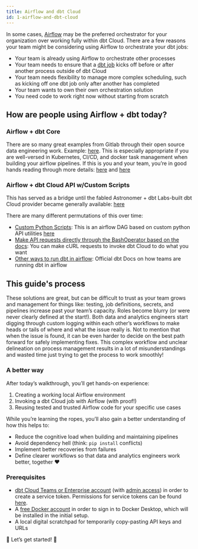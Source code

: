 ```yaml
---
title: Airflow and dbt Cloud
id: 1-airflow-and-dbt-cloud
---
```


In some cases, [Airflow](https://airflow.apache.org/) may be the preferred orchestrator for your organization over working fully within dbt Cloud. There are a few reasons your team might be considering using Airflow to orchestrate your dbt jobs:

- Your team is already using Airflow to orchestrate other processes
- Your team needs to ensure that a [dbt job](https://docs.getdbt.com/docs/dbt-cloud/cloud-overview#schedule-and-run-dbt-jobs-in-production) kicks off before or after another process outside of dbt Cloud
- Your team needs flexibility to manage more complex scheduling, such as kicking off one dbt job only after another has completed
- Your team wants to own their own orchestration solution
- You need code to work right now without starting from scratch

## How are people using Airflow + dbt today?

### Airflow + dbt Core

There are so many great examples from Gitlab through their open source data engineering work. Example: [here](https://gitlab.com/gitlab-data/analytics/-/blob/master/dags/transformation/dbt_snowplow_backfill.py). This is especially appropriate if you are well-versed in Kubernetes, CI/CD, and docker task management when building your airflow pipelines. If this is you and your team, you’re in good hands reading through more details: [here](https://about.gitlab.com/handbook/business-technology/data-team/platform/infrastructure/#airflow) and [here](https://about.gitlab.com/handbook/business-technology/data-team/platform/dbt-guide/)

### Airflow + dbt Cloud API w/Custom Scripts

This has served as a bridge until the fabled Astronomer + dbt Labs-built dbt Cloud provider became generally available: [here](https://registry.astronomer.io/providers/dbt-cloud?type=Sensors&utm_campaign=Monthly%20Product%20Updates&utm_medium=email&_hsmi=208603877&utm_content=208603877&utm_source=hs_email)

There are many different permutations of this over time:

- [Custom Python Scripts](https://github.com/sungchun12/airflow-dbt-cloud/blob/main/archive/dbt_cloud_example.py): This is an airflow DAG based on custom python API utilities [here](https://github.com/sungchun12/airflow-dbt-cloud/blob/main/archive/dbt_cloud_utils.py)
- [Make API requests directly through the BashOperator based on the docs](https://docs.getdbt.com/dbt-cloud/api-v2#operation/triggerRun): You can make cURL requests to invoke dbt Cloud to do what you want
- [Other ways to run dbt in airflow](https://docs.getdbt.com/docs/running-a-dbt-project/running-dbt-in-production/#using-airflow): Official dbt Docs on how teams are running dbt in airflow

## This guide's process

These solutions are great, but can be difficult to trust as your team grows and management for things like: testing, job definitions, secrets, and pipelines increase past your team’s capacity. Roles become blurry (or were never clearly defined at the start!). Both data and analytics engineers start digging through custom logging within each other’s workflows to make heads or tails of where and what the issue really is. Not to mention that when the issue is found, it can be even harder to decide on the best path forward for safely implementing fixes. This complex workflow and unclear delineation on process management results in a lot of misunderstandings and wasted time just trying to get the process to work smoothly!

### A better way

After today’s walkthrough, you’ll get hands-on experience:

1. Creating a working local Airflow environment
2. Invoking a dbt Cloud job with Airflow (with proof!)
3. Reusing tested and trusted Airflow code for your specific use cases

While you’re learning the ropes, you’ll also gain a better understanding of how this helps to:

- Reduce the cognitive load when building and maintaining pipelines
- Avoid dependency hell (think: `pip install` conflicts)
- Implement better recoveries from failures
- Define clearer workflows so that data and analytics engineers work better, together ♥️

### Prerequisites

- [dbt Cloud Teams or Enterprise account](https://www.getdbt.com/pricing/) (with [admin access](https://docs.getdbt.com/docs/dbt-cloud/access-control/enterprise-permissions)) in order to create a service token. Permissions for service tokens can be found [here](https://docs.getdbt.com/docs/dbt-cloud/dbt-cloud-api/service-tokens#permissions-for-service-account-tokens).
- A [free Docker account](https://hub.docker.com/signup) in order to sign in to Docker Desktop, which will be installed in the initial setup.
- A local digital scratchpad for temporarily copy-pasting API keys and URLs

🙌 Let’s get started! 🙌
